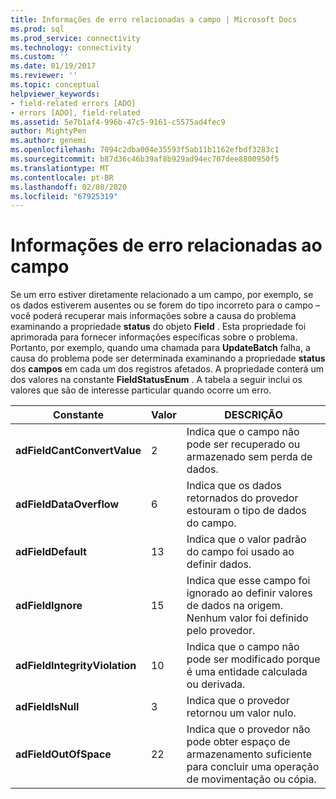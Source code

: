 ```yaml
---
title: Informações de erro relacionadas a campo | Microsoft Docs
ms.prod: sql
ms.prod_service: connectivity
ms.technology: connectivity
ms.custom: ''
ms.date: 01/19/2017
ms.reviewer: ''
ms.topic: conceptual
helpviewer_keywords:
- field-related errors [ADO]
- errors [ADO], field-related
ms.assetid: 5e7b1af4-996b-47c5-9161-c5575ad4fec9
author: MightyPen
ms.author: genemi
ms.openlocfilehash: 7094c2dba004e35593f5ab11b1162efbdf3283c1
ms.sourcegitcommit: b87d36c46b39af8b929ad94ec707dee8800950f5
ms.translationtype: MT
ms.contentlocale: pt-BR
ms.lasthandoff: 02/08/2020
ms.locfileid: "67925319"
---
```

# <a name="field-related-error-information"></a>Informações de erro relacionadas ao campo
Se um erro estiver diretamente relacionado a um campo, por exemplo, se os dados estiverem ausentes ou se forem do tipo incorreto para o campo – você poderá recuperar mais informações sobre a causa do problema examinando a propriedade **status** do objeto **Field** . Esta propriedade foi aprimorada para fornecer informações específicas sobre o problema. Portanto, por exemplo, quando uma chamada para **UpdateBatch** falha, a causa do problema pode ser determinada examinando a propriedade **status** dos **campos** em cada um dos registros afetados. A propriedade conterá um dos valores na constante **FieldStatusEnum** . A tabela a seguir inclui os valores que são de interesse particular quando ocorre um erro.  
  
|Constante|Valor|DESCRIÇÃO|  
|--------------|-----------|-----------------|  
|**adFieldCantConvertValue**|2|Indica que o campo não pode ser recuperado ou armazenado sem perda de dados.|  
|**adFieldDataOverflow**|6|Indica que os dados retornados do provedor estouram o tipo de dados do campo.|  
|**adFieldDefault**|13|Indica que o valor padrão do campo foi usado ao definir dados.|  
|**adFieldIgnore**|15|Indica que esse campo foi ignorado ao definir valores de dados na origem. Nenhum valor foi definido pelo provedor.|  
|**adFieldIntegrityViolation**|10|Indica que o campo não pode ser modificado porque é uma entidade calculada ou derivada.|  
|**adFieldIsNull**|3|Indica que o provedor retornou um valor nulo.|  
|**adFieldOutOfSpace**|22|Indica que o provedor não pode obter espaço de armazenamento suficiente para concluir uma operação de movimentação ou cópia.|
